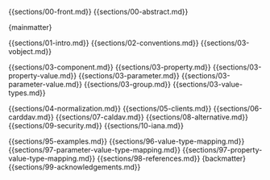 {{sections/00-front.md}}
{{sections/00-abstract.md}}

{mainmatter}

{{sections/01-intro.md}}
{{sections/02-conventions.md}}
{{sections/03-vobject.md}}

{{sections/03-component.md}}
{{sections/03-property.md}}
{{sections/03-property-value.md}}
{{sections/03-parameter.md}}
{{sections/03-parameter-value.md}}
{{sections/03-group.md}}
{{sections/03-value-types.md}}

{{sections/04-normalization.md}}
{{sections/05-clients.md}}
{{sections/06-carddav.md}}
{{sections/07-caldav.md}}
{{sections/08-alternative.md}}
{{sections/09-security.md}}
{{sections/10-iana.md}}

{{sections/95-examples.md}}
{{sections/96-value-type-mapping.md}}
{{sections/97-parameter-value-type-mapping.md}}
{{sections/97-property-value-type-mapping.md}}
{{sections/98-references.md}}
{backmatter}
{{sections/99-acknowledgements.md}}
